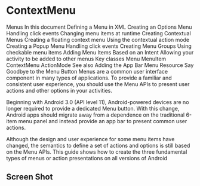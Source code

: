 # ContextMenu
Menus
In this document Defining a Menu in XML Creating an Options Menu
Handling click events Changing menu items at runtime Creating Contextual Menus Creating a floating context menu
Using the contextual action mode Creating a Popup Menu Handling click events Creating Menu Groups Using checkable menu items Adding Menu Items Based on an Intent Allowing your activity to be added to other menus
Key classes
Menu
MenuItem
ContextMenu
ActionMode
See also
Adding the App Bar
Menu Resource
Say Goodbye to the Menu Button
Menus are a common user interface component in many types of applications. To provide a familiar and consistent user experience, you should use the Menu APIs to present user actions and other options in your activities.

Beginning with Android 3.0 (API level 11), Android-powered devices are no longer required to provide a dedicated Menu button. With this change, Android apps should migrate away from a dependence on the traditional 6-item menu panel and instead provide an app bar to present common user actions.

Although the design and user experience for some menu items have changed, the semantics to define a set of actions and options is still based on the Menu APIs. This guide shows how to create the three fundamental types of menus or action presentations on all versions of Android
## Screen Shot
